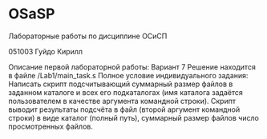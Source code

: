 # OSaSP
Лабораторные работы по дисциплине ОСиСП

051003
Гуйдо Кирилл

Описание первой лабораторной работы:
Вариант 7
Решение находится в файле /Lab1/main_task.s
Полное условие индивидуального задания: Написать скрипт подсчитывающий суммарный размер файлов в заданном каталоге и всех его подкаталогах (имя каталога задаётся пользователем в качестве аргумента командной строки). Скрипт выводит результаты подсчёта в файл (второй аргумент командной строки) в виде каталог (полный путь), суммарный размер файлов число просмотренных файлов.
